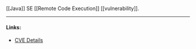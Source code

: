 [[Java]] SE [[Remote Code Execution]] [[vulnerability]].

---
#### Links:
- [CVE Details](https://www.cvedetails.com/cve/CVE-2020-2883/)
